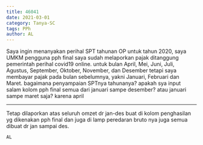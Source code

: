 ```yaml
---
title: 46041
date: 2021-03-01
category: Tanya-SC
tags: PPh
author: AL
---
```


Saya ingin menanyakan perihal SPT tahunan OP untuk tahun 2020, saya UMKM pengguna pph final saya sudah melaporkan pajak ditanggung pemerintah perihal covid19 online. untuk bulan April, Mei, Juni, Juli, Agustus, September, Oktober, November, dan Desember tetapi saya membayar pajak pada bulan sebelumnya, yakni Januari, Februari dan Maret. bagaimana penyampaian SPTnya tahunanya? apakah sya input salam kolom pph final semua dari januari sampe desember? atau januari sampe maret saja? karena april

---

Tetap dilaporkan atas seluruh omzet dr jan-des buat di kolom penghasilan yg dikenakan pph final dan juga di lamp peredaran bruto nya juga semua dibuat dr jan sampai des.

`AL`
